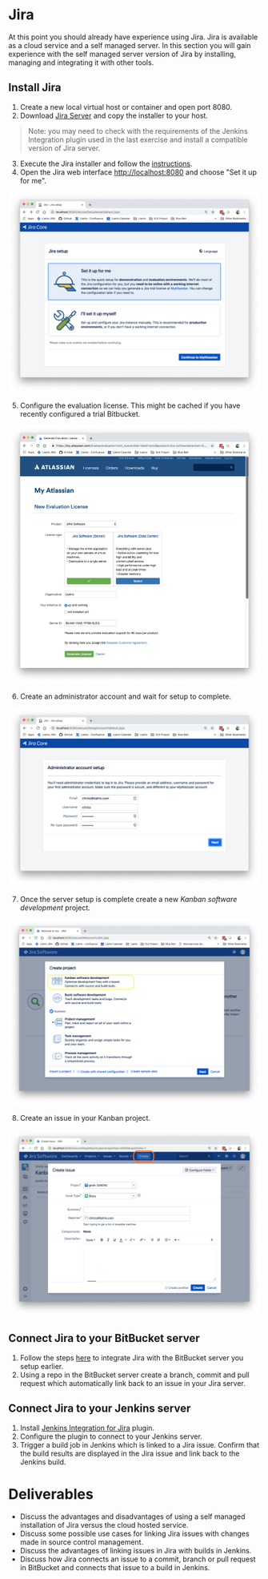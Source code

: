 # Jira

At this point you should already have experience using Jira. Jira is available as a cloud service and a self managed server. In this section you will gain experience with the self managed server version of Jira by installing, managing and integrating it with other tools.

## Install Jira

1. Create a new local virtual host or container and open port 8080.
2. Download [Jira Server](https://www.atlassian.com/software/jira/download) and copy the installer to your host.
> Note: you may need to check with the requirements of the Jenkins Integration plugin used in the last exercise and install a compatible version of Jira server.
3. Execute the Jira installer and follow the [instructions](https://confluence.atlassian.com/display/ALLDOC/Latest+JIRA+installation+documentation).
4. Open the Jira web interface [http://localhost:8080](http://localhost:8080) and choose "Set it up for me".

<center>

   ![](img5/jira1.png)

</center>

5. Configure the evaluation license. This might be cached if you have recently configured a trial Bitbucket.

<center>

   ![](img5/jira2.png)

</center>

6. Create an administrator account and wait for setup to complete.

<center>

   ![](img5/jira3.png)

</center>

7. Once the server setup is complete create a new *Kanban software development* project.

<center>

   ![](img5/jira4.png)

</center>

8. Create an issue in your Kanban project.

<center>

   ![](img5/jira5.png)

</center>

## Connect Jira to your BitBucket server

1. Follow the steps [here](https://confluence.atlassian.com/bitbucketserver/linking-bitbucket-server-with-jira-776640408.html) to integrate Jira with the BitBucket server you setup earlier.
2. Using a repo in the BitBucket server create a branch, commit and pull request which automatically link back to an issue in your Jira server.

## Connect Jira to your Jenkins server

1. Install [Jenkins Integration for Jira](https://marketplace.atlassian.com/plugins/com.marvelution.jira.plugins.jenkins/server/overview) plugin.
2. Configure the plugin to connect to your Jenkins server.
3. Trigger a build job in Jenkins which is linked to a Jira issue. Confirm that the build results are displayed in the Jira issue and link back to the Jenkins build.


# Deliverables
 - Discuss the advantages and disadvantages of using a self managed installation of Jira versus the cloud hosted service.
 - Discuss some possible use cases for linking Jira issues with changes made in source control management.
 - Discuss the advantages of linking issues in Jira with builds in Jenkins.
 - Discuss how Jira connects an issue to a commit, branch or pull request in BitBucket and connects that issue to a build in Jenkins.
